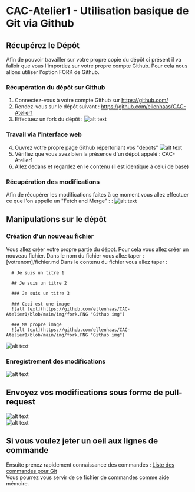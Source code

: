 # CAC-Atelier1 - Utilisation basique de Git via Github

## Récupérez le Dépôt
Afin de pouvoir travailler sur votre propre copie du dépôt ci présent il va falloir que vous l'importiez sur votre propre compte Github.
Pour cela nous allons utiliser l'option FORK de Github.

### Récupération du dépôt sur Github
1. Connectez-vous à votre compte Github sur https://github.com/  
2. Rendez-vous sur le dépôt suivant : https://github.com/ellenhaas/CAC-Atelier1
3. Effectuez un fork du dépôt : ![alt text](https://github.com/ellenhaas/CAC-Atelier1/blob/main/img/fork.PNG "Github fork")  

### Travail via l'interface web
4. Ouvrez votre propre page Github répertoriant vos "dépôts" ![alt text](https://github.com/ellenhaas/CAC-Atelier1/blob/main/img/repo.PNG "Github repo")
5. Vérifiez que vous avez bien la présence d'un dépot appelé : CAC-Atelier1
6. Allez dedans et regardez en le contenu (il est identique à celui de base)

### Récupération des modifications
Afin de récupérer les modifications faites à ce moment vous allez effectuer ce que l'on appelle un "Fetch and Merge" :  : ![alt text](https://github.com/ellenhaas/CAC-Atelier1/blob/main/img/fetchandmerge.PNG "Github merge")  

## Manipulations sur le dépôt
### Création d'un nouveau fichier
Vous allez créer votre propre partie du dépot.
Pour cela vous allez créer un nouveau fichier.
Dans le nom du fichier vous allez taper : [votrenom]/fichier.md
Dans le contenu du fichier vous allez taper :
```
  # Je suis un titre 1

  ## Je suis un titre 2

  ### Je suis un titre 3

  ### Ceci est une image
  ![alt text](https://github.com/ellenhaas/CAC-Atelier1/blob/main/img/fork.PNG "Github img")

  ### Ma propre image
  ![alt text](https://github.com/ellenhaas/CAC-Atelier1/blob/main/img/fork.PNG "Github img")
```
![alt text](https://github.com/ellenhaas/CAC-Atelier1/blob/main/img/newfile.PNG "Github newfile")  
### Enregistrement des modifications
![alt text](https://github.com/ellenhaas/CAC-Atelier1/blob/main/img/savefile.PNG "Github savefile")  



## Envoyez vos modifications sous forme de pull-request
![alt text](https://github.com/ellenhaas/CAC-Atelier1/blob/main/img/pull.PNG "Github pull")  
![alt text](https://github.com/ellenhaas/CAC-Atelier1/blob/main/img/validatepull.PNG "Github validatepull")  





## Si vous voulez jeter un oeil aux lignes de commande
Ensuite prenez rapidement connaissance des commandes : [Liste des commandes pour Git](https://github.com/ellenhaas/INF2050_Laboratoires/blob/master/Lab1/GIT_commandes.md)  
Vous pourrez vous servir de ce fichier de commandes comme aide mémoire.  
